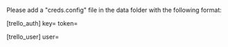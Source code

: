 Please add a "creds.config" file in the data folder with the following format:

[trello_auth]
key=<Trello Key>
token=<Trello Token> 

[trello_user]
user=<The Trello user>